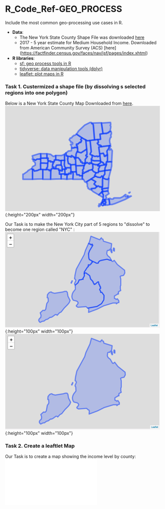 # R_Code_Ref-GEO_PROCESS

Include the most common geo-processing use cases in R. 

- __Data__: 
  - The New York State County Shape File was downloaded [here]( https://cugir.library.cornell.edu/catalog/cugir-007865)
  - 2017 - 5 year estimate for Medium Household Income. Downloaded from American Community Survey (ACS) [here] (https://factfinder.census.gov/faces/nav/jsf/pages/index.xhtml)
- __R libraries__:
  - [sf: geo process tools in R](https://github.com/r-spatial/sf)
  - [tidyverse: data manipulation tools (dplyr)](https://www.tidyverse.org)
  - [leaflet: plot maps in R](https://rstudio.github.io/leaflet/)
  

### Task 1. Custermized a shape file (by dissolving s selected regions into one polygon)

Below is a New York State County Map Downloaded from [here]( https://cugir.library.cornell.edu/catalog/cugir-007865). 
![](img/img1.png){:height="200px" width="200px"}

Our Task is to make the New York City part of 5 regions to "dissolve" to become one region called "NYC" :
![Before](img/img2.png){:height="100px" width="100px"}
![After](img/img3.png){:height="100px" width="100px"}



### Task 2. Create a leaftlet Map

Our Task is to create a map showing the income level by county: 
![](img/map_v1.html)